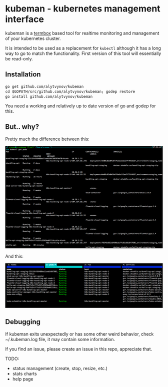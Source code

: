 # kubeman - kubernetes management interface

kubeman is a [termbox](https://github.com/nsf/termbox) based tool for realtime monitoring and management of your kubernetes cluster.

It is intended to be used as a replacement for `kubectl` although it has a long way to go to match the functionality. First version of this tool will essentially be read-only.

## Installation

    go get github.com/alytvynov/kubeman
	cd $GOPATH/src/github.com/alytvynov/kubeman; godep restore
    go install github.com/alytvynov/kubeman

You need a working and relatively up to date version of go and godep for this.

## But.. why?

Pretty much the difference between this:

![kubectl](kubectl.png)

And this:

![kubeman](kubeman.png)

## Debugging

If kubeman exits unexpectedly or has some other weird behavior, check ~/.kubeman.log file, it may contain some information.

If you find an issue, please create an issue in this repo, appreciate that.

TODO:

- status management (create, stop, resize, etc.)
- stats charts
- help page
